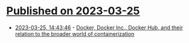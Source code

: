 # [Published on 2023-03-25](index.md)

* [2023-03-25, 14:43:46](https://lobste.rs/s/7hvf6e/docker_docker_inc_docker_hub_their) - [Docker, Docker Inc., Docker Hub, and their relation to the broader world of containerization](https://computer.rip/2023-03-24-docker.html)
